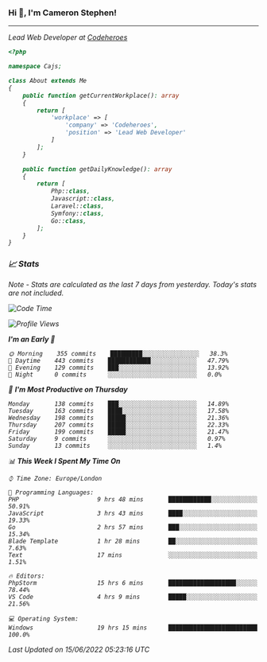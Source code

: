 ### Hi 👋, I'm Cameron Stephen!
<hr>
<p><em>Lead Web Developer at <a href="https://codeheroes.co.uk">Codeheroes</a></p>


```php
<?php

namespace Cajs;

class About extends Me
{
    public function getCurrentWorkplace(): array
    {
        return [
            'workplace' => [
                'company' => 'Codeheroes',
                'position' => 'Lead Web Developer'
            ]
        ];
    }

    public function getDailyKnowledge(): array
    {
        return [
            Php::class,
            Javascript::class,
            Laravel::class,
            Symfony::class,
            Go::class,
        ];
    }
}
```

### 📈 Stats
<p><em>Note - Stats are calculated as the last 7 days from yesterday. Today's stats are not included.</em></p>


<!--START_SECTION:waka-->
![Code Time](http://img.shields.io/badge/Code%20Time-2%2C938%20hrs%203%20mins-blue)

![Profile Views](http://img.shields.io/badge/Profile%20Views-0-blue)

**I'm an Early 🐤** 

```text
🌞 Morning    355 commits    █████████░░░░░░░░░░░░░░░░   38.3% 
🌆 Daytime    443 commits    ████████████░░░░░░░░░░░░░   47.79% 
🌃 Evening    129 commits    ███░░░░░░░░░░░░░░░░░░░░░░   13.92% 
🌙 Night      0 commits      ░░░░░░░░░░░░░░░░░░░░░░░░░   0.0%

```
📅 **I'm Most Productive on Thursday** 

```text
Monday       138 commits    ███░░░░░░░░░░░░░░░░░░░░░░   14.89% 
Tuesday      163 commits    ████░░░░░░░░░░░░░░░░░░░░░   17.58% 
Wednesday    198 commits    █████░░░░░░░░░░░░░░░░░░░░   21.36% 
Thursday     207 commits    █████░░░░░░░░░░░░░░░░░░░░   22.33% 
Friday       199 commits    █████░░░░░░░░░░░░░░░░░░░░   21.47% 
Saturday     9 commits      ░░░░░░░░░░░░░░░░░░░░░░░░░   0.97% 
Sunday       13 commits     ░░░░░░░░░░░░░░░░░░░░░░░░░   1.4%

```


📊 **This Week I Spent My Time On** 

```text
⌚︎ Time Zone: Europe/London

💬 Programming Languages: 
PHP                      9 hrs 48 mins       ████████████░░░░░░░░░░░░░   50.91% 
JavaScript               3 hrs 43 mins       ████░░░░░░░░░░░░░░░░░░░░░   19.33% 
Go                       2 hrs 57 mins       ███░░░░░░░░░░░░░░░░░░░░░░   15.34% 
Blade Template           1 hr 28 mins        ██░░░░░░░░░░░░░░░░░░░░░░░   7.63% 
Text                     17 mins             ░░░░░░░░░░░░░░░░░░░░░░░░░   1.51%

🔥 Editors: 
PhpStorm                 15 hrs 6 mins       ███████████████████░░░░░░   78.44% 
VS Code                  4 hrs 9 mins        █████░░░░░░░░░░░░░░░░░░░░   21.56%

💻 Operating System: 
Windows                  19 hrs 15 mins      █████████████████████████   100.0%

```


 Last Updated on 15/06/2022 05:23:16 UTC
<!--END_SECTION:waka-->
